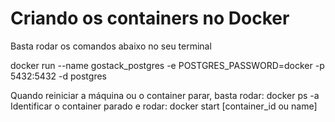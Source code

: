 # Criando os containers no Docker
Basta rodar os comandos abaixo no seu terminal

docker run --name gostack_postgres -e POSTGRES_PASSWORD=docker -p 5432:5432 -d postgres

Quando reiniciar a máquina ou o container parar, basta rodar: docker ps -a
Identificar o container parado e rodar: docker start [container_id ou name]
